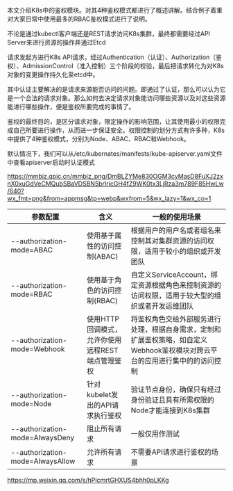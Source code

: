 本文介绍K8s中的鉴权模块。对其4种鉴权模式都进行了概述讲解。结合例子着重对大家日常中使用最多的RBAC鉴权模式进行了说明。

不论是通过kubectl客户端还是REST请求访问K8s集群，最终都需要经过API Server来进行资源的操作并通过Etcd

请求发起方进行K8s API请求，经过Authentication（认证）、Authorization（鉴权）、AdmissionControl（准入控制）三个阶段的校验，最后把请求转化为对K8s对象的变更操作持久化至etcd中。

其中认证主要解决的是请求来源能否访问的问题。即通过了认证，那么可以认为它是一个合法的请求对象。那么如何去决定请求对象能访问哪些资源以及对这些资源能进行哪些操作，便是鉴权所要完成的事情了。

鉴权的最终目的，是区分请求对象，限定操作的影响范围，让其使用最小的权限完成自己所要进行操作，从而进一步保证安全。权限控制的划分方式有许多种，K8s中提供了4种鉴权模式，分别为Node、ABAC、RBAC和Webhook。

默认情况下，我们可以从/etc/kubernates/manifests/kube-apiserver.yaml文件中查看apiserver启动时认证模式


https://mmbiz.qpic.cn/mmbiz_png/DmBLZYMe830OGM3cyMasD8FuXJ2zxnX0xuGdVeCMQubSBaVDSBN5brIricGH4fZ9WK0tx3LjRza3m789F85HwLw/640?wx_fmt=png&from=appmsg&tp=webp&wxfrom=5&wx_lazy=1&wx_co=1




| 参数配置                          | 含义                                             | 一般的使用场景                                                                                                                |
| --------------------------------- | ------------------------------------------------ | ----------------------------------------------------------------------------------------------------------------------------- |
| \--authorization-mode=ABAC        | 使用基于属性的访问控制(ABAC)                     | 根据用户的用户名或者组名来控制其对集群资源的访问权限，适用于较小的组织或开发团队                                              |
| \--authorization-mode=RBAC        | 使用基于角色的访问控制(RBAC)                     | 自定义ServiceAccount，绑定资源根据角色来控制资源的访问权限，适用于较大型的组织或者开发运维团队                                |
| \--authorization-mode=Webhook     | 使用HTTP回调模式，允许你使用远程REST端点管理鉴权 | 将鉴权角色交给外部服务进行处理，根据自身需求，定制和扩展鉴权策略，如自定义Webhook鉴权模块对跨云平台的应用进行集中的的访问控制 |
| \--authorization-mode=Node        | 针对kubelet发出的API请求执行鉴权                 | 验证节点身份，确保只有经过身份验证且具有所需权限的Node才能连接到K8s集群                                                       |
| \--authorization-mode=AlwaysDeny  | 阻止所有请求                                     | 一般仅用作测试                                                                                                                |
| \--authorization-mode=AlwaysAllow | 允许所有请求                                     | 不需要API请求进行鉴权的场景                                                                                                   |
https://mp.weixin.qq.com/s/hPlcmrtGHXUS4bhh0pLKKg
